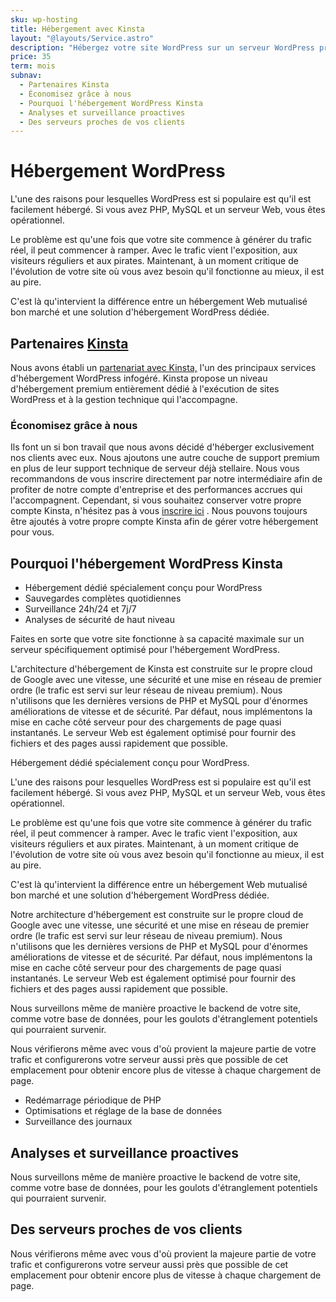 ```yaml
---
sku: wp-hosting
title: Hébergement avec Kinsta
layout: "@layouts/Service.astro"
description: "Hébergez votre site WordPress sur un serveur WordPress premium recommandé par Google. Profitez d'un serveur géré optimisé pour WordPress afin que votre site puisse fonctionner à une vitesse et une sécurité maximales."
price: 35
term: mois
subnav:
  - Partenaires Kinsta
  - Économisez grâce à nous
  - Pourquoi l'hébergement WordPress Kinsta
  - Analyses et surveillance proactives
  - Des serveurs proches de vos clients
---
```


# Hébergement WordPress

L'une des raisons pour lesquelles WordPress est si populaire est qu'il est facilement hébergé. Si vous avez PHP, MySQL et un serveur Web, vous êtes opérationnel.

Le problème est qu'une fois que votre site commence à générer du trafic réel, il peut commencer à ramper. Avec le trafic vient l'exposition, aux visiteurs réguliers et aux pirates. Maintenant, à un moment critique de l'évolution de votre site où vous avez besoin qu'il fonctionne au mieux, il est au pire.

C'est là qu'intervient la différence entre un hébergement Web mutualisé bon marché et une solution d'hébergement WordPress dédiée.

## Partenaires [Kinsta](https://kinsta.com/?kaid=VRTVAUYCJKIC)

Nous avons établi un [partenariat avec Kinsta,](https://kinsta.com/clients/motto/?kaid=VRTVAUYCJKIC) l'un des principaux services d'hébergement WordPress infogéré. Kinsta propose un niveau d'hébergement premium entièrement dédié à l'exécution de sites WordPress et à la gestion technique qui l'accompagne.

### Économisez grâce à nous

Ils font un si bon travail que nous avons décidé d'héberger exclusivement nos clients avec eux. Nous ajoutons une autre couche de support premium en plus de leur support technique de serveur déjà stellaire. Nous vous recommandons de vous inscrire directement par notre intermédiaire afin de profiter de notre compte d'entreprise et des performances accrues qui l'accompagnent. Cependant, si vous souhaitez conserver votre propre compte Kinsta, n'hésitez pas à vous [inscrire ici](https://kinsta.com/signup/?plan=visits-starter&plan_type=regular&kaid=VRTVAUYCJKIC) . Nous pouvons toujours être ajoutés à votre propre compte Kinsta afin de gérer votre hébergement pour vous.

## Pourquoi l'hébergement WordPress Kinsta

- Hébergement dédié spécialement conçu pour WordPress
- Sauvegardes complètes quotidiennes
- Surveillance 24h/24 et 7j/7
- Analyses de sécurité de haut niveau

Faites en sorte que votre site fonctionne à sa capacité maximale sur un serveur spécifiquement optimisé pour l'hébergement WordPress.

L'architecture d'hébergement de Kinsta est construite sur le propre cloud de Google avec une vitesse, une sécurité et une mise en réseau de premier ordre (le trafic est servi sur leur réseau de niveau premium). Nous n'utilisons que les dernières versions de PHP et MySQL pour d'énormes améliorations de vitesse et de sécurité. Par défaut, nous implémentons la mise en cache côté serveur pour des chargements de page quasi instantanés. Le serveur Web est également optimisé pour fournir des fichiers et des pages aussi rapidement que possible.

Hébergement dédié spécialement conçu pour WordPress.

L'une des raisons pour lesquelles WordPress est si populaire est qu'il est facilement hébergé. Si vous avez PHP, MySQL et un serveur Web, vous êtes opérationnel.

Le problème est qu'une fois que votre site commence à générer du trafic réel, il peut commencer à ramper. Avec le trafic vient l'exposition, aux visiteurs réguliers et aux pirates. Maintenant, à un moment critique de l'évolution de votre site où vous avez besoin qu'il fonctionne au mieux, il est au pire.

C'est là qu'intervient la différence entre un hébergement Web mutualisé bon marché et une solution d'hébergement WordPress dédiée.

Notre architecture d'hébergement est construite sur le propre cloud de Google avec une vitesse, une sécurité et une mise en réseau de premier ordre (le trafic est servi sur leur réseau de niveau premium). Nous n'utilisons que les dernières versions de PHP et MySQL pour d'énormes améliorations de vitesse et de sécurité. Par défaut, nous implémentons la mise en cache côté serveur pour des chargements de page quasi instantanés. Le serveur Web est également optimisé pour fournir des fichiers et des pages aussi rapidement que possible.

Nous surveillons même de manière proactive le backend de votre site, comme votre base de données, pour les goulots d'étranglement potentiels qui pourraient survenir.

Nous vérifierons même avec vous d'où provient la majeure partie de votre trafic et configurerons votre serveur aussi près que possible de cet emplacement pour obtenir encore plus de vitesse à chaque chargement de page.

- Redémarrage périodique de PHP
- Optimisations et réglage de la base de données
- Surveillance des journaux

## Analyses et surveillance proactives

Nous surveillons même de manière proactive le backend de votre site, comme votre base de données, pour les goulots d'étranglement potentiels qui pourraient survenir.

## Des serveurs proches de vos clients

Nous vérifierons même avec vous d'où provient la majeure partie de votre trafic et configurerons votre serveur aussi près que possible de cet emplacement pour obtenir encore plus de vitesse à chaque chargement de page.
